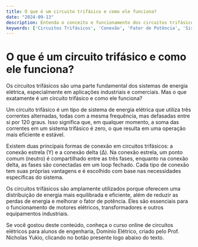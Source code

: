 ```yaml
---
title: O que é um circuito trifásico e como ele funciona?
date: "2024-09-13"
description: Entenda o conceito e funcionamento dos circuitos trifásicos, essenciais em sistemas de energia elétrica.
keywords: ['Circuitos Trifásicos', 'Conexão', 'Fator de Potência', 'Sistemas de Energia']
---
```


# O que é um circuito trifásico e como ele funciona?

Os circuitos trifásicos são uma parte fundamental dos sistemas de energia elétrica, especialmente em aplicações industriais e comerciais. Mas o que exatamente é um circuito trifásico e como ele funciona?

Um circuito trifásico é um tipo de sistema de energia elétrica que utiliza três correntes alternadas, todas com a mesma frequência, mas defasadas entre si por 120 graus. Isso significa que, em qualquer momento, a soma das correntes em um sistema trifásico é zero, o que resulta em uma operação mais eficiente e estável.

Existem duas principais formas de conexão em circuitos trifásicos: a conexão estrela (Y) e a conexão delta (Δ). Na conexão estrela, um ponto comum (neutro) é compartilhado entre as três fases, enquanto na conexão delta, as fases são conectadas em um loop fechado. Cada tipo de conexão tem suas próprias vantagens e é escolhido com base nas necessidades específicas do sistema.

Os circuitos trifásicos são amplamente utilizados porque oferecem uma distribuição de energia mais equilibrada e eficiente, além de reduzir as perdas de energia e melhorar o fator de potência. Eles são essenciais para o funcionamento de motores elétricos, transformadores e outros equipamentos industriais.

Se você gostou deste conteúdo, conheça o curso online de circuitos elétricos para alunos de engenharia, Domínio Elétrico, criado pelo Prof. Nicholas Yukio, clicando no botão presente logo abaixo do texto.